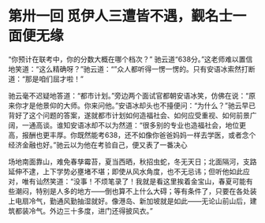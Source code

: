 # 第卅一回 觅伊人三遭皆不遇，觐名士一面便无缘

“你预计在联考中，你的分数大概在哪个档次？”
驰云道“638分。”这老师难以置信地笑道：“这么精确呀？”驰云道：“”众人都听得一愣一愣的。只有安语冰索然打断道：“那是咱们屈才啦！”

驰云毫不迟疑地答道：“都市计划。”旁边两个面试官都朝安语冰笑，仿佛在说：“原来你才是他景仰的大师。你来问他。”安语冰却头也不擡便问：“为什么？”驰云早已背好了这个问题的答案，遂就都市计划如何造福社会、如何应受重视、如何前景广阔，一通高谈。谁知安语冰却不以为然道：“很多别的专业也造福社会，地位更高，报酬也更丰厚。你既然能考638，还不如像你爸爸妈妈一样去学医，或者念个经济金融也好。”驰云以为他在考验自己，便又表了一番决心

场地南面靠山，难免春孳霉苔，夏当西晒，秋招虫蛇，冬无天日；北面隔河，支路延伸不逮，上下学势必壅堵不堪；即使从风水角度，也不无忌讳；但听他如此应对，唯有讪然笑道：“没事！不烦笔录了！我就是看这里挨着金宝山，春夏可能有些潮闷，特别是人多的地方——倒也算不上什么大碍；等有条件了，只要在各处装上电扇冷气，勤通风勤抽湿就好。像港岛、新加坡就是如此——无论山前山后，建筑都装冷气。外边三十多度，进门还得披风衣。”